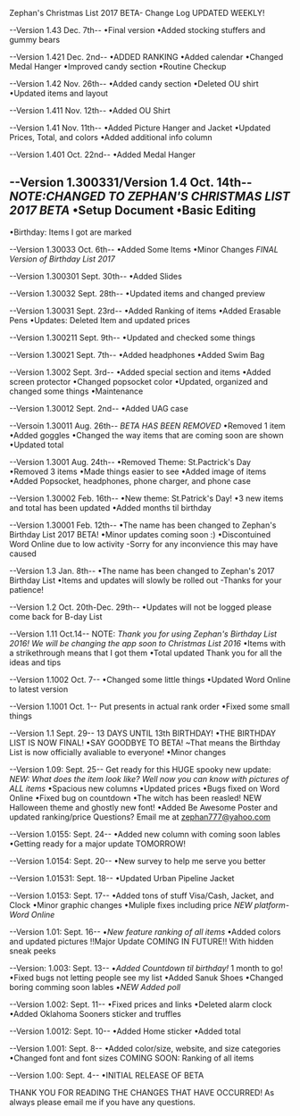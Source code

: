 Zephan's Christmas List 2017 BETA- Change Log UPDATED WEEKLY!

--Version 1.43 Dec. 7th--
•Final version
•Added stocking stuffers and gummy bears

--Version 1.421  Dec. 2nd--
•ADDED RANKING
•Added calendar
•Changed Medal Hanger
•Improved candy section
•Routine Checkup

--Version 1.42 Nov. 26th--
•Added candy section
•Deleted OU shirt
•Updated items and layout

--Version 1.411 Nov. 12th--
•Added OU Shirt

--Version 1.41 Nov. 11th--
•Added Picture Hanger and Jacket
•Updated Prices, Total, and colors
•Added additional info column

--Version 1.401 Oct. 22nd--
•Added Medal Hanger

--Version 1.300331/Version 1.4 Oct. 14th--
*NOTE:CHANGED TO ZEPHAN'S CHRISTMAS LIST 2017 BETA*
•Setup Document
•Basic Editing
---------------------------------------------------
•Birthday: Items I got are marked

--Version 1.30033 Oct. 6th--
•Added Some Items
•Minor Changes
*FINAL Version of Birthday List 2017*

--Version 1.300301 Sept. 30th--
•Added Slides

--Version 1.30032 Sept. 28th--
•Updated items and changed preview

--Version 1.30031 Sept. 23rd--
•Added Ranking of items
•Added Erasable Pens
•Updates: Deleted Item and updated prices

--Version 1.300211 Sept. 9th--
•Updated and checked some things

--Version 1.30021 Sept. 7th--
•Added headphones
•Added Swim Bag

--Version 1.3002 Sept. 3rd--
•Added special section and items
•Added screen protector
•Changed popsocket color
•Updated, organized and changed some things
•Maintenance

--Version 1.30012 Sept. 2nd--
•Added UAG case

--Versoin 1.30011 Aug. 26th--
*BETA HAS BEEN REMOVED*
•Removed 1 item
•Added goggles
•Changed the way items that are coming soon are shown
•Updated total

--Version 1.3001 Aug. 24th--
•Removed Theme: St.Pactrick's Day
•Removed 3 items
•Made things easier to see
•Added image of items
•Added Popsocket, headphones, phone charger, and phone case

--Version 1.30002 Feb. 16th--
•New theme: St.Patrick's Day!
•3 new items and total has been updated
•Added months til birthday

--Version 1.30001 Feb. 12th--
•The name has been changed to Zephan's Birthday List 2017 BETA!
•Minor updates coming soon :)
•Discontuined Word Online due to low activity
-Sorry for any inconvience this may have caused

--Version 1.3 Jan. 8th--
•The name has been changed to Zephan's 2017 Birthday List
•Items and updates will slowly be rolled out
-Thanks for your patience!

--Version 1.2 Oct. 20th-Dec. 29th--
•Updates will not be logged please come back for B-day List

--Version 1.11 Oct.14--
NOTE: *Thank you for using Zephan's Birthday List 2016!
We will be changing the app soon to Christmas List 2016*
•Items with a strikethrough means that I got them
•Total updated
Thank you for all the ideas and tips

--Version 1.1002 Oct. 7--
•Changed some little things
•Updated Word Online to latest version

--Version 1.1001 Oct. 1--
Put presents in actual rank order
•Fixed some small things

--Version 1.1 Sept. 29--
13 DAYS UNTIL 13th BIRTHDAY!
•THE BIRTHDAY LIST IS NOW FINAL!
•SAY GOODBYE TO BETA!
~That means the Birthday List is now officially avaliable to everyone!
•Minor changes

--Version 1.09: Sept. 25--
Get ready for this HUGE spooky new update:
*NEW: What does the item look like? Well now you can know with pictures of ALL items*
•Spacious new columns
•Updated prices
•Bugs fixed on Word Online
•Fixed bug on countdown
•The witch has been reasled! NEW Halloween theme and ghostly new font!
•Added Be Awesome Poster and updated ranking/price
Questions? Email me at zephan777@yahoo.com

--Version 1.0155: Sept. 24--
•Added new column with coming soon lables
•Getting ready for a major update TOMORROW!

--Version 1.0154: Sept. 20--
•New survey to help me serve you better

--Version 1.01531: Sept. 18--
•Updated Urban Pipeline Jacket

--Version 1.0153: Sept. 17--
•Added tons of stuff Visa/Cash, Jacket, and Clock
•Minor graphic changes
•Muliple fixes including price
*NEW platform- Word Online*

--Version 1.01: Sept. 16--
 •*New feature ranking of all items*
 •Added colors and updated pictures
 !!Major Update COMING IN FUTURE!! With hidden sneak peeks

--Version: 1.003: Sept. 13--
•*Added Countdown til birthday!* 1 month to go!
•Fixed bugs not letting people see my list
•Added Sanuk Shoes
•Changed boring comming soon lables
•*NEW Added poll*


--Version 1.002: Sept. 11--
•Fixed prices and links
•Deleted alarm clock
•Added Oklahoma Sooners sticker and truffles

--Version 1.0012: Sept. 10--
•Added Home sticker
•Added total

--Version 1.001: Sept. 8--
•Added color/size, website, and size categories
•Changed font and font sizes
COMING SOON: Ranking of all items

--Version 1.00: Sept. 4--
•INITIAL RELEASE OF BETA

THANK YOU FOR READING THE CHANGES THAT HAVE OCCURRED! As always please email me if you have any questions.
